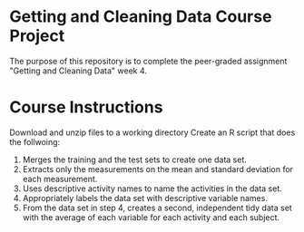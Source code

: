 # Getting and Cleaning Data Course Project
The purpose of this repository is to complete the peer-graded assignment "Getting and Cleaning Data" week 4.

# Course Instructions
Download and unzip files to a working directory
Create an R script that does the follwoing:
1. Merges the training and the test sets to create one data set.
2. Extracts only the measurements on the mean and standard deviation for each measurement.
3. Uses descriptive activity names to name the activities in the data set.
4. Appropriately labels the data set with descriptive variable names.
5. From the data set in step 4, creates a second, independent tidy data set with the average of each variable for each activity and each subject.
